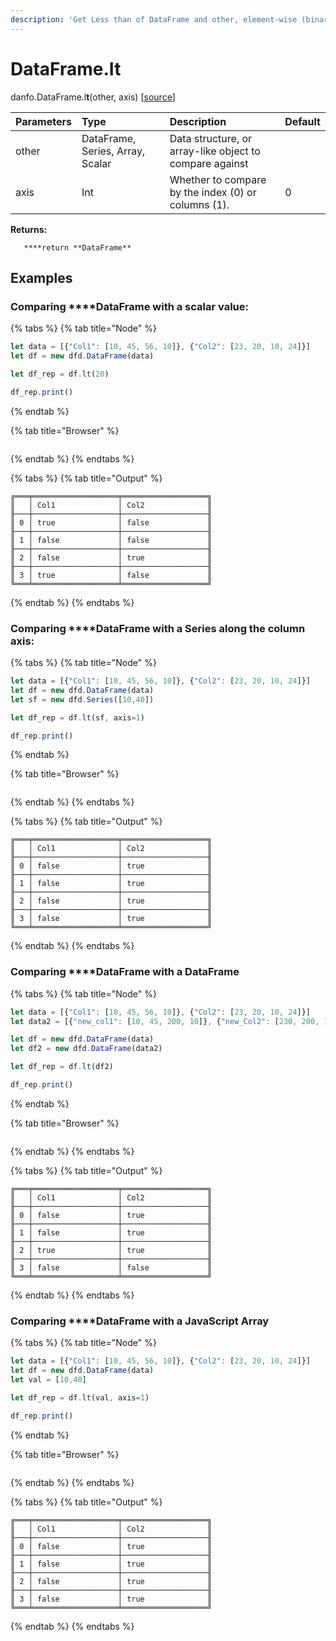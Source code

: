 ```yaml
---
description: 'Get Less than of DataFrame and other, element-wise (binary operator eq).'
---
```


# DataFrame.It

danfo.DataFrame.l**t**\(other, axis\) \[[source](https://github.com/opensource9ja/danfojs/blob/3398c2f540c16ac95599a05b6f2db4eff8a258c9/danfojs/src/core/frame.js#L1566)\]

| Parameters | Type | Description | Default |
| :--- | :--- | :--- | :--- |
| other | DataFrame, Series, Array, Scalar | Data structure, or array-like object to compare against |  |
| axis | Int | Whether to compare by the index \(0\) or columns \(1\). | 0 |

**Returns:**

       ****return **DataFrame**

## **Examples**

### Comparing ****DataFrame with a scalar value:

{% tabs %}
{% tab title="Node" %}
```javascript
let data = [{"Col1": [10, 45, 56, 10]}, {"Col2": [23, 20, 10, 24]}]
let df = new dfd.DataFrame(data)

let df_rep = df.lt(20)

df_rep.print()
```
{% endtab %}

{% tab title="Browser" %}
```

```
{% endtab %}
{% endtabs %}

{% tabs %}
{% tab title="Output" %}
```text
╔═══╤═══════════════════╤═══════════════════╗
║   │ Col1              │ Col2              ║
╟───┼───────────────────┼───────────────────╢
║ 0 │ true              │ false             ║
╟───┼───────────────────┼───────────────────╢
║ 1 │ false             │ false             ║
╟───┼───────────────────┼───────────────────╢
║ 2 │ false             │ true              ║
╟───┼───────────────────┼───────────────────╢
║ 3 │ true              │ false             ║
╚═══╧═══════════════════╧═══════════════════╝
```
{% endtab %}
{% endtabs %}

### Comparing ****DataFrame with a Series along the column axis:

{% tabs %}
{% tab title="Node" %}
```javascript
let data = [{"Col1": [10, 45, 56, 10]}, {"Col2": [23, 20, 10, 24]}]
let df = new dfd.DataFrame(data)
let sf = new dfd.Series([10,40])

let df_rep = df.lt(sf, axis=1)

df_rep.print()


```
{% endtab %}

{% tab title="Browser" %}
```

```
{% endtab %}
{% endtabs %}

{% tabs %}
{% tab title="Output" %}
```text
╔═══╤═══════════════════╤═══════════════════╗
║   │ Col1              │ Col2              ║
╟───┼───────────────────┼───────────────────╢
║ 0 │ false             │ true              ║
╟───┼───────────────────┼───────────────────╢
║ 1 │ false             │ true              ║
╟───┼───────────────────┼───────────────────╢
║ 2 │ false             │ true              ║
╟───┼───────────────────┼───────────────────╢
║ 3 │ false             │ true              ║
╚═══╧═══════════════════╧═══════════════════╝
```
{% endtab %}
{% endtabs %}

### Comparing ****DataFrame with a DataFrame

{% tabs %}
{% tab title="Node" %}
```javascript
let data = [{"Col1": [10, 45, 56, 10]}, {"Col2": [23, 20, 10, 24]}]
let data2 = [{"new_col1": [10, 45, 200, 10]}, {"new_Col2": [230, 200, 110, 24]}]

let df = new dfd.DataFrame(data)
let df2 = new dfd.DataFrame(data2)

let df_rep = df.lt(df2)

df_rep.print()

```
{% endtab %}

{% tab title="Browser" %}
```

```
{% endtab %}
{% endtabs %}

{% tabs %}
{% tab title="Output" %}
```text
╔═══╤═══════════════════╤═══════════════════╗
║   │ Col1              │ Col2              ║
╟───┼───────────────────┼───────────────────╢
║ 0 │ false             │ true              ║
╟───┼───────────────────┼───────────────────╢
║ 1 │ false             │ true              ║
╟───┼───────────────────┼───────────────────╢
║ 2 │ true              │ true              ║
╟───┼───────────────────┼───────────────────╢
║ 3 │ false             │ false             ║
╚═══╧═══════════════════╧═══════════════════╝
```
{% endtab %}
{% endtabs %}

### Comparing ****DataFrame with a JavaScript Array

{% tabs %}
{% tab title="Node" %}
```javascript
let data = [{"Col1": [10, 45, 56, 10]}, {"Col2": [23, 20, 10, 24]}]
let df = new dfd.DataFrame(data)
let val = [10,40]

let df_rep = df.lt(val, axis=1)

df_rep.print()
```
{% endtab %}

{% tab title="Browser" %}
```

```
{% endtab %}
{% endtabs %}

{% tabs %}
{% tab title="Output" %}
```text
╔═══╤═══════════════════╤═══════════════════╗
║   │ Col1              │ Col2              ║
╟───┼───────────────────┼───────────────────╢
║ 0 │ false             │ true              ║
╟───┼───────────────────┼───────────────────╢
║ 1 │ false             │ true              ║
╟───┼───────────────────┼───────────────────╢
║ 2 │ false             │ true              ║
╟───┼───────────────────┼───────────────────╢
║ 3 │ false             │ true              ║
╚═══╧═══════════════════╧═══════════════════╝
```
{% endtab %}
{% endtabs %}

